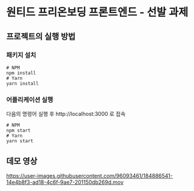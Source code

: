 # 원티드 프리온보딩 프론트엔드 - 선발 과제

## 프로젝트의 실행 방법
### 패키지 설치
```
# NPM
npm install
# Yarn
yarn install
```

### 어플리케이션 실행
다음의 명령어 실행 후 http://localhost:3000 로 접속
```
# NPM
npm start
# Yarn
yarn start
```

## 데모 영상

https://user-images.githubusercontent.com/96093461/184886541-14e4b8f3-ad18-4c6f-9ae7-201150db269d.mov

